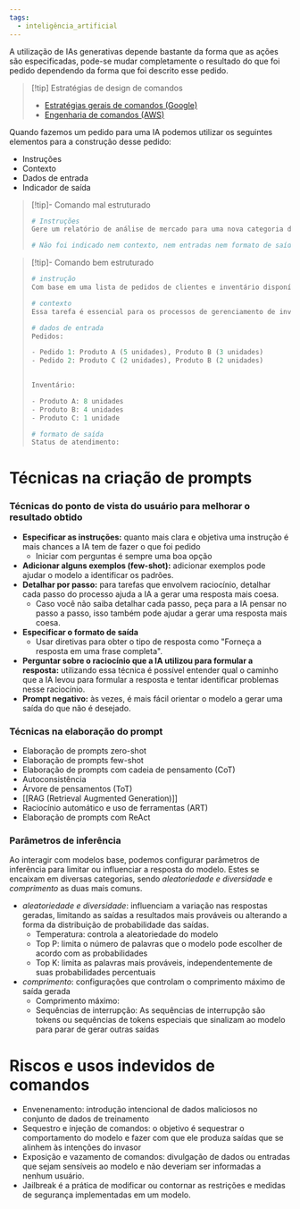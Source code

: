 ```yaml
---
tags:
  - inteligência_artificial
---
```

A utilização de IAs generativas depende bastante da forma que as ações são especificadas, pode-se mudar completamente o resultado do que foi pedido dependendo da forma que foi descrito esse pedido.

> [!tip] Estratégias de design de comandos
> - [Estratégias gerais de comandos (Google)](https://cloud.google.com/vertex-ai/generative-ai/docs/learn/prompts/prompt-design-strategies?hl=pt-br)
> - [Engenharia de comandos (AWS)](https://aws.amazon.com/what-is/prompt-engineering/)

Quando fazemos um pedido para uma IA podemos utilizar os seguintes elementos para a construção desse pedido:

- Instruções
- Contexto
- Dados de entrada
- Indicador de saída

> [!tip]- Comando mal estruturado
> 
> ```python
> # Instruções
> Gere um relatório de análise de mercado para uma nova categoria de produto.
> 
> # Não foi indicado nem contexto, nem entradas nem formato de saída
> ```
> 

> [!tip]- Comando bem estruturado
> 
> ```python
> # instrução
> Com base em uma lista de pedidos de clientes e inventário disponível, determine quais pedidos podem ser atendidos e quais itens precisam ser reabastecidos.  
> 
> # contexto
> Essa tarefa é essencial para os processos de gerenciamento de inventário e atendimento de pedidos em empresas de comércio eletrônico ou varejo.  
> 
> # dados de entrada
> Pedidos:
> 
> - Pedido 1: Produto A (5 unidades), Produto B (3 unidades)
> - Pedido 2: Produto C (2 unidades), Produto B (2 unidades)
> 
>   
> Inventário:
> 
> - Produto A: 8 unidades
> - Produto B: 4 unidades
> - Produto C: 1 unidade
> 
> # formato de saída
> Status de atendimento:
> ```

# Técnicas na criação de prompts
### Técnicas do ponto de vista do usuário para melhorar o resultado obtido

- **Especificar as instruções:** quanto mais clara e objetiva uma instrução é mais chances a IA tem de fazer o que foi pedido
	- Iniciar com perguntas é sempre uma boa opção
- **Adicionar alguns exemplos (few-shot):** adicionar exemplos pode ajudar o modelo a identificar os padrões.
- **Detalhar por passo:** para tarefas que envolvem raciocínio, detalhar cada passo do processo ajuda a IA a gerar uma resposta mais coesa.
	- Caso você não saiba detalhar cada passo, peça para a IA pensar no passo a passo, isso também pode ajudar a gerar uma resposta mais coesa.
- **Especificar o formato de saída**
	- Usar diretivas para obter o tipo de resposta como "Forneça a resposta em uma frase completa".
- **Perguntar sobre o raciocínio que a IA utilizou para formular a resposta:** utilizando essa técnica é possível entender qual o caminho que a IA levou para formular a resposta e tentar identificar problemas nesse raciocínio.
- **Prompt negativo:** às vezes, é mais fácil orientar o modelo a gerar uma saída do que não é desejado.

### Técnicas na elaboração do prompt

- Elaboração de prompts zero-shot
- Elaboração de prompts few-shot
- Elaboração de prompts com cadeia de pensamento (CoT)
- Autoconsistência
- Árvore de pensamentos (ToT)
- [[RAG (Retrieval Augmented Generation)]]
- Raciocínio automático e uso de ferramentas (ART)
- Elaboração de prompts com ReAct

### Parâmetros de inferência

Ao interagir com modelos base, podemos configurar parâmetros de inferência para limitar ou influenciar a resposta do modelo. Estes se encaixam em diversas categorias, sendo *aleatoriedade e diversidade* e *comprimento* as duas mais comuns.

- *aleatoriedade e diversidade*: influenciam a variação nas respostas geradas, limitando as saídas a resultados mais prováveis ou alterando a forma da distribuição de probabilidade das saídas.
	- Temperatura: controla a aleatoriedade do modelo
	- Top P: limita o número de palavras que o modelo pode escolher de acordo com as probabilidades
	- Top K: limita as palavras mais prováveis, independentemente de suas probabilidades percentuais
- *comprimento*: configurações que controlam o comprimento máximo de saída gerada
	- Comprimento máximo: 
	- Sequências de interrupção: As sequências de interrupção são tokens ou sequências de tokens especiais que sinalizam ao modelo para parar de gerar outras saídas

# Riscos e usos indevidos de comandos

- Envenenamento: introdução intencional de dados maliciosos no conjunto de dados de treinamento
- Sequestro e injeção de comandos: o objetivo é sequestrar o comportamento do modelo e fazer com que ele produza saídas que se alinhem às intenções do invasor
- Exposição e vazamento de comandos: divulgação de dados ou entradas que sejam sensíveis ao modelo e não deveriam ser informadas a nenhum usuário.
- Jailbreak é a prática de modificar ou contornar as restrições e medidas de segurança implementadas em um modelo.

